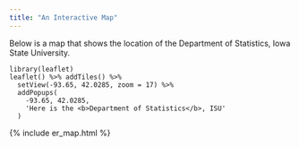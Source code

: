 ```yaml
---
title: "An Interactive Map"
---
```


Below is a map that shows the location of the
Department of Statistics, Iowa State University.

```{r out.width='100%', echo=FALSE}
library(leaflet)
leaflet() %>% addTiles() %>%
  setView(-93.65, 42.0285, zoom = 17) %>%
  addPopups(
    -93.65, 42.0285,
    'Here is the <b>Department of Statistics</b>, ISU'
  )
```
{% include er_map.html %}
